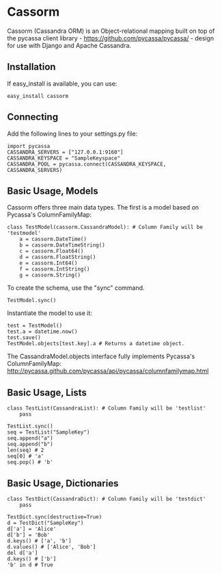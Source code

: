
Cassorm
=======

Cassorm (Cassandra ORM) is an Object-relational mapping built on top of the 
pycassa client library - https://github.com/pycassa/pycassa/ - design for use
with Django and Apache Cassandra.


Installation
------------

If easy_install is available, you can use:

    easy_install cassorm


Connecting
----------

Add the following lines to your settings.py file:

    import pycassa
    CASSANDRA_SERVERS = ["127.0.0.1:9160"]
    CASSANDRA_KEYSPACE = "SampleKeyspace"
    CASSANDRA_POOL = pycassa.connect(CASSANDRA_KEYSPACE, CASSANDRA_SERVERS)


Basic Usage, Models
-------------------

Cassorm offers three main data types. The first is a model based on Pycassa's ColumnFamilyMap:

    class TestModel(cassorm.CassandraModel): # Column Family will be 'testmodel'
        a = cassorm.DateTime()
        b = cassorm.DateTimeString()
        c = cassorm.Float64()
        d = cassorm.FloatString()
        e = cassorm.Int64()
        f = cassorm.IntString()
        g = cassorm.String()

To create the schema, use the "sync" command.

    TestModel.sync()

Instantiate the model to use it:

    test = TestModel()
    test.a = datetime.now()
    test.save()
    TestModel.objects[test.key].a # Returns a datetime object.

The CassandraModel.objects interface fully implements Pycassa's ColumnFamilyMap:
http://pycassa.github.com/pycassa/api/pycassa/columnfamilymap.html

Basic Usage, Lists
------------------

    class TestList(CassandraList): # Column Family will be 'testlist'
        pass
    
    TestList.sync()
    seq = TestList("SampleKey")
    seq.append("a")
    seq.append("b")
    len(seq) # 2
    seq[0] # 'a'
    seq.pop() # 'b'

Basic Usage, Dictionaries
-------------------------

    class TestDict(CassandraDict): # Column Family will be 'testdict'
        pass
    
    TestDict.sync(destructive=True)
    d = TestDict("SampleKey")
    d['a'] = 'Alice'
    d['b'] = 'Bob'
    d.keys() # ['a', 'b']
    d.values() # ['Alice', 'Bob']
    del d['a']
    d.keys() # ['b']
    'b' in d # True